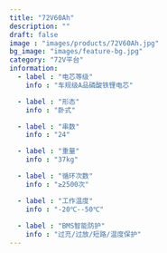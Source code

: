 ```yaml
---
title: "72V60Ah"
description: ""
draft: false
image : "images/products/72V60Ah.jpg"
bg_image: "images/feature-bg.jpg"
category: "72V平台" 
information:
  - label : "电芯等级"
    info : "车规级A品磷酸铁锂电芯"

  - label : "形态"
    info : "卧式"

  - label : "串数"
    info : "24"

  - label : "重量"
    info : "37kg"

  - label : "循环次数"
    info : "≥2500次"

  - label : "工作温度"
    info : "-20℃--50℃"
    
  - label : "BMS智能防护"
    info : "过充/过放/短路/温度保护"
---
```


